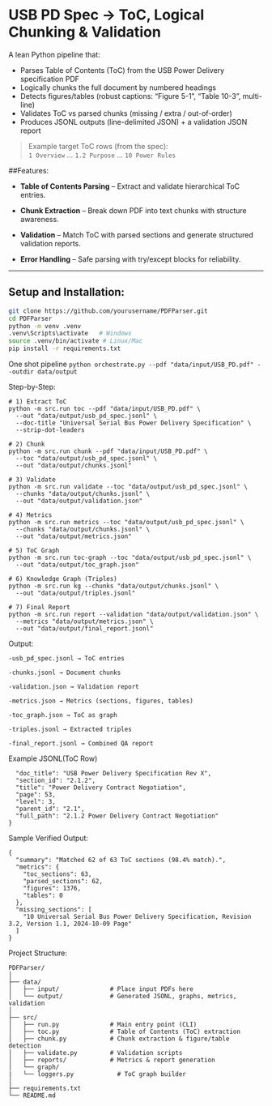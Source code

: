 # USB PD Spec → ToC, Logical Chunking & Validation

A lean Python pipeline that:
- Parses Table of Contents (ToC) from the USB Power Delivery specification PDF
- Logically chunks the full document by numbered headings
- Detects figures/tables (robust captions: “Figure 5-1”, “Table 10-3”, multi-line)
- Validates ToC vs parsed chunks (missing / extra / out-of-order)
- Produces JSONL outputs (line-delimited JSON) + a validation JSON report

> Example target ToC rows (from the spec):  
> `1 Overview` … `1.2 Purpose` … `10 Power Rules`
>
> 

 ##Features:
- **Table of Contents Parsing** – Extract and validate hierarchical ToC entries.

- **Chunk Extraction** – Break down PDF into text chunks with structure awareness.

- **Validation** – Match ToC with parsed sections and generate structured validation reports.

- **Error Handling** – Safe parsing with try/except blocks for reliability.


---

## Setup and Installation:

```bash
git clone https://github.com/yourusername/PDFParser.git
cd PDFParser
python -m venv .venv
.venv\Scripts\activate   # Windows
source .venv/bin/activate # Linux/Mac
pip install -r requirements.txt
```
One shot pipeline
```python orchestrate.py --pdf "data/input/USB_PD.pdf" --outdir data/output```

Step-by-Step:
```
# 1) Extract ToC
python -m src.run toc --pdf "data/input/USB_PD.pdf" \
  --out "data/output/usb_pd_spec.jsonl" \
  --doc-title "Universal Serial Bus Power Delivery Specification" \
  --strip-dot-leaders

# 2) Chunk
python -m src.run chunk --pdf "data/input/USB_PD.pdf" \
  --toc "data/output/usb_pd_spec.jsonl" \
  --out "data/output/chunks.jsonl"

# 3) Validate
python -m src.run validate --toc "data/output/usb_pd_spec.jsonl" \
  --chunks "data/output/chunks.jsonl" \
  --out "data/output/validation.json"

# 4) Metrics
python -m src.run metrics --toc "data/output/usb_pd_spec.jsonl" \
  --chunks "data/output/chunks.jsonl" \
  --out "data/output/metrics.json"

# 5) ToC Graph
python -m src.run toc-graph --toc "data/output/usb_pd_spec.jsonl" \
  --out "data/output/toc_graph.json"

# 6) Knowledge Graph (Triples)
python -m src.run kg --chunks "data/output/chunks.jsonl" \
  --out "data/output/triples.jsonl"

# 7) Final Report
python -m src.run report --validation "data/output/validation.json" \
  --metrics "data/output/metrics.json" \
  --out "data/output/final_report.jsonl"
```
Output:
```
-usb_pd_spec.jsonl → ToC entries

-chunks.jsonl → Document chunks

-validation.json → Validation report

-metrics.json → Metrics (sections, figures, tables)

-toc_graph.json → ToC as graph

-triples.jsonl → Extracted triples

-final_report.jsonl → Combined QA report

```

Example JSONL(ToC Row)
```{
  "doc_title": "USB Power Delivery Specification Rev X",
  "section_id": "2.1.2",
  "title": "Power Delivery Contract Negotiation",
  "page": 53,
  "level": 3,
  "parent_id": "2.1",
  "full_path": "2.1.2 Power Delivery Contract Negotiation"
}
```
Sample Verified Output:
```
{
  "summary": "Matched 62 of 63 ToC sections (98.4% match).",
  "metrics": {
    "toc_sections": 63,
    "parsed_sections": 62,
    "figures": 1376,
    "tables": 0
  },
  "missing_sections": [
    "10 Universal Serial Bus Power Delivery Specification, Revision 3.2, Version 1.1, 2024-10-09 Page"
  ]
}
```

Project Structure:
```
PDFParser/
│
├── data/
│   ├── input/              # Place input PDFs here
│   └── output/             # Generated JSONL, graphs, metrics, validation
│
├── src/
│   ├── run.py              # Main entry point (CLI)
│   ├── toc.py              # Table of Contents (ToC) extraction
│   ├── chunk.py            # Chunk extraction & figure/table detection
│   ├── validate.py         # Validation scripts
│   ├── reports/            # Metrics & report generation
│   └── graph/
|   └── loggers.py            # ToC graph builder
│
├── requirements.txt
└── README.md
```









